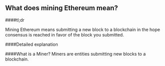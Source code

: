 ## What does mining Ethereum mean?

####tl;dr

[//]: # (CJuan> This may be too simplistic...I'll let you decide)

Mining Ethereum means submitting a new block to a blockchain in the hope consensus is reached in favor of the block you submitted.

####Detailed explanation

####What is a Miner?
Miners are entities submitting new blocks to a blockchain.
